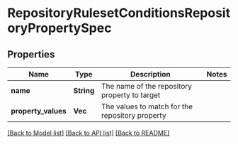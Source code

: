 # RepositoryRulesetConditionsRepositoryPropertySpec

## Properties

Name | Type | Description | Notes
------------ | ------------- | ------------- | -------------
**name** | **String** | The name of the repository property to target | 
**property_values** | **Vec<String>** | The values to match for the repository property | 

[[Back to Model list]](../README.md#documentation-for-models) [[Back to API list]](../README.md#documentation-for-api-endpoints) [[Back to README]](../README.md)


